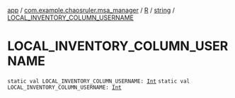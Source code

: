 [app](../../../index.md) / [com.example.chaosruler.msa_manager](../../index.md) / [R](../index.md) / [string](index.md) / [LOCAL_INVENTORY_COLUMN_USERNAME](.)

# LOCAL_INVENTORY_COLUMN_USERNAME

`static val LOCAL_INVENTORY_COLUMN_USERNAME: `[`Int`](https://kotlinlang.org/api/latest/jvm/stdlib/kotlin/-int/index.html)
`static val LOCAL_INVENTORY_COLUMN_USERNAME: `[`Int`](https://kotlinlang.org/api/latest/jvm/stdlib/kotlin/-int/index.html)